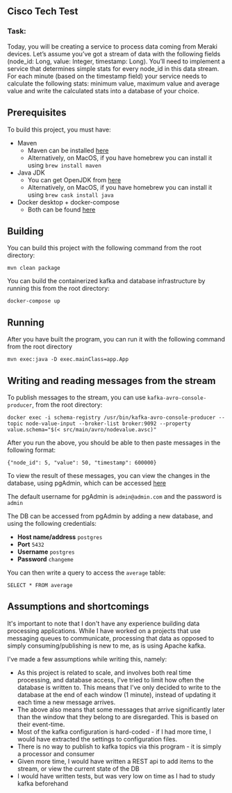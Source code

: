 ## Cisco Tech Test

### Task:


Today, you will be creating a service to process data coming from Meraki devices. Let’s
assume you’ve got a stream of data with the following fields (node_id: Long, value:
Integer, timestamp: Long). You’ll need to implement a service that determines simple
stats for every node_id in this data stream. For each minute (based on the timestamp field)
your service needs to calculate the following stats: minimum value, maximum value and
average value and write the calculated stats into a database of your choice.

## Prerequisites

To build this project, you must have:

* Maven
    * Maven can be installed [here](https://maven.apache.org/download.cgi)
    * Alternatively, on MacOS, if you have homebrew you can install it using `brew install maven`
* Java JDK
    * You can get OpenJDK from [here](https://openjdk.java.net/install/)
    * Alternatively, on MacOS, if you have homebrew you can install it using `brew cask install java`
* Docker desktop + docker-compose
    * Both can be found [here](https://docs.docker.com/compose/install/)
## Building

You can build this project with the following command from the root directory:

`mvn clean package`

You can build the containerized kafka and database infrastructure by running this from the root directory:

`docker-compose up`
    
## Running

After you have built the program, you can run it with the following command from the root directory

`mvn exec:java -D exec.mainClass=app.App`

## Writing and reading messages from the stream

To publish messages to the stream, you can use `kafka-avro-console-producer`, from the root directory:

`docker exec -i schema-registry /usr/bin/kafka-avro-console-producer --topic node-value-input --broker-list broker:9092 --property value.schema="$(< src/main/avro/nodevalue.avsc)"`

After you run the above, you should be able to then paste messages in the following format:

`{"node_id": 5, "value": 50, "timestamp": 600000}`

To view the result of these messages, you can view the changes in the database, using pgAdmin, which can be accessed [here](http://localhost:5050/)

The default username for pgAdmin is `admin@admin.com` and the password is `admin`

The DB can be accessed from pgAdmin by adding a new database, and using the following credentials:

* **Host name/address** `postgres`
* **Port** `5432`
* **Username** `postgres`
* **Password** `changeme`

You can then write a query to access the `average` table:

`SELECT * FROM average`

## Assumptions and shortcomings

It's important to note that I don't have any experience building data processing applications. While I have worked on a projects that use messaging queues to communicate, processing that data as opposed to simply consuming/publishing is new to me, as is using Apache kafka.

I've made a few assumptions while writing this, namely:
* As this project is related to scale, and involves both real time processing, and database access, I've tried to limit how often the database is written to. This means that I've only decided to write to the database at the end of each window (1 minute), instead of updating it each time a new message arrives.
* The above also means that some messages that arrive significantly later than the window that they belong to are disregarded. This is based on their event-time.
* Most of the kafka configuration is hard-coded - if I had more time, I would have extracted the settings to configuration files.
* There is no way to publish to kafka topics via this program - it is simply a processor and consumer
* Given more time, I would have written a REST api to add items to the stream, or view the current state of the DB
* I would have written tests, but was very low on time as I had to study kafka beforehand
